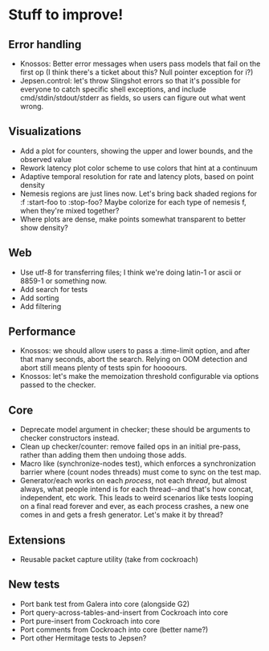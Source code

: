 # Stuff to improve!

## Error handling

- Knossos: Better error messages when users pass models that fail on the
  first op (I think there's a ticket about this? Null pointer exception for i?)
- Jepsen.control: let's throw Slingshot errors so that it's possible for
  everyone to catch specific shell exceptions, and include
  cmd/stdin/stdout/stderr as fields, so users can figure out what went wrong.

## Visualizations

- Add a plot for counters, showing the upper and lower bounds, and the observed
  value
- Rework latency plot color scheme to use colors that hint at a continuum
- Adaptive temporal resolution for rate and latency plots, based on point
  density
- Nemesis regions are just lines now. Let's bring back shaded regions for :f
  :start-foo to :stop-foo? Maybe colorize for each type of nemesis f, when
  they're mixed together?
- Where plots are dense, make points somewhat transparent to better show
  density?

## Web

- Use utf-8 for transferring files; I think we're doing latin-1 or ascii or
  8859-1 or something now.
- Add search for tests
- Add sorting
- Add filtering

## Performance

- Knossos: we should allow users to pass a :time-limit option, and after that
  many seconds, abort the search. Relying on OOM detection and abort still
  means plenty of tests spin for hoooours.
- Knossos: let's make the memoization threshold configurable via options passed
  to the checker.

## Core

- Deprecate model argument in checker; these should be arguments to checker
  constructors instead.
- Clean up checker/counter: remove failed ops in an initial pre-pass, rather
  than adding them then undoing those adds.
- Macro like (synchronize-nodes test), which enforces a synchronization
  barrier where (count nodes threads) must come to sync on the test map.
- Generator/each works on each *process*, not each *thread*, but almost always,
  what people intend is for each thread--and that's how concat, independent,
  etc work. This leads to weird scenarios like tests looping on a final read
  forever and ever, as each process crashes, a new one comes in and gets a
  fresh generator. Let's make it by thread?

## Extensions

- Reusable packet capture utility (take from cockroach)

## New tests

- Port bank test from Galera into core (alongside G2)
- Port query-across-tables-and-insert from Cockroach into core
- Port pure-insert from Cockroach into core
- Port comments from Cockroach into core (better name?)
- Port other Hermitage tests to Jepsen?

